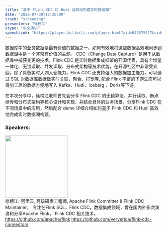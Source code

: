 ```yaml
---
title: "基于 Flink CDC 和 Hudi 高效地构建实时数据湖"
date: "2022-07-30T13:30:00"
track: "streaming"
presenters: "徐榜江"
stype: "中文演讲"
speechLink: "https://player.bilibili.com/player.html?aid=942575517&cid=817760221&page=1"
---
```

数据库中的业务数据是最有价值的数据之一，如何有效地将这些数据高效地同步到数据湖中是一个非常有价值的主题。
CDC（Change Data Capture）是用于从数据库中捕获变更的技术，Flink CDC 是实时数据集成框架的开源代表，具有全增量一体化、无锁读取、并发读取、分布式架构等技术优势，在开源社区中非常受欢迎。除了具备实时入湖入仓能力，Flink CDC 还支持强大的数据加工能力，可以通过 SQL 对数据库数据做实时关联、聚合、打宽等, 配合 Flink 丰富的下游生态可以将加工后的数据方便地写入 Kafka、Hudi、Iceberg 、Doris等下游。

在本次分享中，徐榜江老师首先会分享 Flink CDC 的无锁算法、并行读取、断点续传和分布式架构等核心设计和实现，并结合具体的业务场景，分享Flink CDC 在不同场景中的应用，然后配合 demo 详细介绍如何基于 Flink CDC 和 Hudi 高效地完成实时数据湖构建。
 ### Speakers: 
 <img src="images/speaker/1109.png" width="200" /><br>徐榜江: 阿里云, 高级研发工程师, Apache Flink Committer & Flink CDC Maintainer， 专注在Flink SQL，Flink CDC，数据集成领域，曾在国内外多次演讲和分享Apache Flink， Flink CDC 相关技术。
https://github.com/apache/flink
https://github.com/ververica/flink-cdc-connectors

 